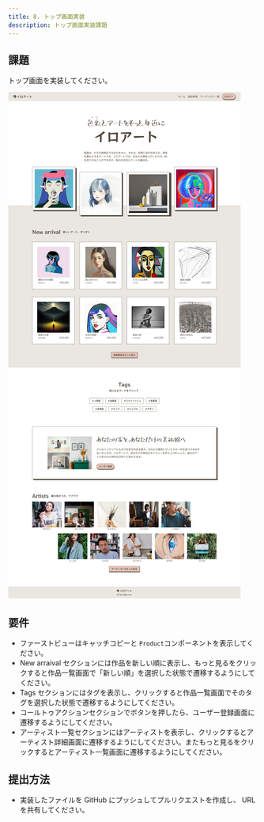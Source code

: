 ```yaml
---
title: 8. トップ画面実装
description: トップ画面実装課題
---
```


## 課題

トップ画面を実装してください。

![alt text](../img/top.png)

## 要件

- ファーストビューはキャッチコピーと `Product`コンポーネントを表示してください。
- New arraival セクションには作品を新しい順に表示し、もっと見るをクリックすると作品一覧画面で「新しい順」を選択した状態で遷移するようにしてください。
- Tags セクションにはタグを表示し、クリックすると作品一覧画面でそのタグを選択した状態で遷移するようにしてください。
- コールトゥアクションセクションでボタンを押したら、ユーザー登録画面に遷移するようにしてください。
- アーティスト一覧セクションにはアーティストを表示し、クリックするとアーティスト詳細画面に遷移するようにしてください。またもっと見るをクリックするとアーティスト一覧画面に遷移するようにしてください。

## 提出方法

- 実装したファイルを GitHub にプッシュしてプルリクエストを作成し、 URL を共有してください。
